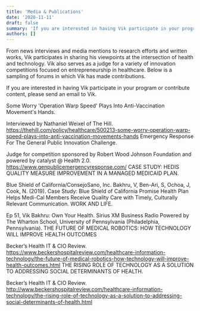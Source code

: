 ```yaml
---
title: 'Media & Publications'
date: '2020-11-11'
draft: false
summary: 'If you are interested in having Vik participate in your program or contribute content, please send an email to Vik.'
authors: []
---
```


From news interviews and media mentions to research efforts and written works, Vik participates in sharing his viewpoints at the intersection of health and technology. Vik also serves as a judge for a variety of innovation competitions focused on entrepreneurship in healthcare. Below is a sampling of forums in which Vik has made contributions.

If you are interested in having Vik participate in your program or contribute content, please send an email to Vik.

Some Worry 'Operation Warp Speed' Plays Into Anti-Vaccination Movement's Hands.

Interviewed by Nathaniel Weixel of The Hill.
https://thehill.com/policy/healthcare/500213-some-worry-operation-warp-speed-plays-into-anti-vaccination-movements-hands
Emergency Response For The General Public Innovation Challenge.

Judge for competition sponsored by Robert Wood Johnson Foundation and powered by catalyst @ Health 2.0.
https://www.genpublicemergencyresponse.com/
CASE STUDY: HEDIS QUALITY MEASURE IMPROVEMENT IN A MANAGED MEDICAID PLAN.

Blue Shield of California/ConsejoSano, Inc.
Bakhru, V, Ben-Ari, S, Ochoa, J, Cook, N. (2019). Case Study: Blue Shield of California Promise Health Plan Helps Medi-Cal Members Receive Quality Care with Timely, Culturally Relevant Communication.
WORK AND LIFE.

Ep 51, Vik Bakhru: Own Your Health.
Sirius XM Business Radio Powered by The Wharton School, University of Pennsylvania (Philadelphia, Pennsylvania).
THE FUTURE OF MEDICAL ROBOTICS: HOW TECHNOLOGY WILL IMPROVE HEALTH OUTCOMES

Becker’s Health IT & CIO Review.
https://www.beckershospitalreview.com/healthcare-information-technology/the-future-of-medical-robotics-how-technology-will-improve-health-outcomes.html
THE RISING ROLE OF TECHNOLOGY AS A SOLUTION TO ADDRESSING SOCIAL DETERMINANTS OF HEALTH.

Becker’s Health IT & CIO Review.
http://www.beckershospitalreview.com/healthcare-information-technology/the-rising-role-of-technology-as-a-solution-to-addressing-social-determinants-of-health.html
